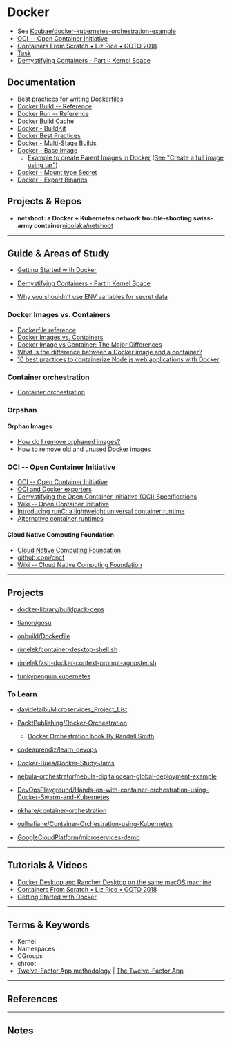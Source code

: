 Docker 
========

* See [Koubae/docker-kubernetes-orchestration-example](https://github.com/Koubae/docker-kubernetes-orchestration-example)
* [OCI -- Open Container Initiative](https://opencontainers.org)
* [Containers From Scratch • Liz Rice • GOTO 2018](https://www.youtube.com/watch?v=8fi7uSYlOdc&t=1s)
* [Task](https://taskfile.dev)
* [Demystifying Containers - Part I: Kernel Space](https://medium.com/@saschagrunert/demystifying-containers-part-i-kernel-space-2c53d6979504)

Documentation
-------------

* [Best practices for writing Dockerfiles](https://docs.docker.com/develop/develop-images/dockerfile_best-practices/)
* [Docker Build -- Reference](https://docs.docker.com/reference/cli/docker/image/build/)
* [Docker Run -- Reference](https://docs.docker.com/reference/cli/docker/container/run/)
* [Docker Build Cache](https://docs.docker.com/build/cache/)
* [Docker - BuildKit](https://docs.docker.com/build/buildkit/)
* [Docker Best Practices](https://docs.docker.com/develop/develop-images/dockerfile_best-practices/)
* [Docker - Multi-Stage Builds](https://docs.docker.com/build/building/multi-stage/)
* [Docker - Base Image](https://docs.docker.com/build/building/base-images/)
    * [Example to create Parent Images in Docker](https://github.com/moby/moby/tree/master/contrib) ([See "Create a full image using tar"](https://docs.docker.com/build/building/base-images/#create-a-full-image-using-tar))
* [Docker - Mount type Secret](https://docs.docker.com/reference/dockerfile/#run---mounttypesecret)
* [Docker - Export Binaries](https://docs.docker.com/build/guide/export/)


Projects & Repos
-------------

* **netshoot: a Docker + Kubernetes network trouble-shooting swiss-army container**[nicolaka/netshoot](https://github.com/nicolaka/netshoot)


-----------------------------------------------------------------------------------------------------

Guide & Areas of Study
-----------------------

* [Getting Started with Docker](https://www.youtube.com/watch?v=gAGEar5HQoU&t=4683s)

* [Demystifying Containers - Part I: Kernel Space](https://medium.com/@saschagrunert/demystifying-containers-part-i-kernel-space-2c53d6979504)
* [Why you shouldn't use ENV variables for secret data](https://blog.diogomonica.com//2017/03/27/why-you-shouldnt-use-env-variables-for-secret-data/)

### Docker Images vs. Containers

* [Dockerfile reference](https://docs.docker.com/reference/dockerfile/)
* [Docker Images vs. Containers](https://dockerlabs.collabnix.com/beginners/components/container-vs-image.html#:~:text=An%20image%20is%20an%20inert,.hub.docker.com.)
* [Docker Image vs Container: The Major Differences](https://phoenixnap.com/kb/docker-image-vs-container)
* [What is the difference between a Docker image and a container?](https://stackoverflow.com/questions/23735149/what-is-the-difference-between-a-docker-image-and-a-container)
* [10 best practices to containerize Node.js web applications with Docker](https://snyk.io/blog/10-best-practices-to-containerize-nodejs-web-applications-with-docker/)

### Container orchestration

* [Container orchestration](https://docs.docker.com/get-started/11_what_next/#container-orchestration)


### Orpshan

#### Orphan Images

* [How do I remove orphaned images?](https://forums.docker.com/t/how-do-i-remove-orphaned-images/1172)
* [How to remove old and unused Docker images](https://stackoverflow.com/questions/32723111/how-to-remove-old-and-unused-docker-images)


### OCI -- Open Container Initiative

* [OCI -- Open Container Initiative](https://opencontainers.org)
* [OCI and Docker exporters](https://docs.docker.com/build/exporters/oci-docker/)
* [Demystifying the Open Container Initiative (OCI) Specifications](https://www.docker.com/blog/demystifying-open-container-initiative-oci-specifications/)
* [Wiki -- Open Container Initiative](https://en.wikipedia.org/wiki/Open_Container_Initiative)
* [Introducing runC: a lightweight universal container runtime](https://www.docker.com/blog/runc/)
* [Alternative container runtimes](https://docs.docker.com/engine/alternative-runtimes/)

#### Cloud Native Computing Foundation


* [Cloud Native Computing Foundation](https://www.cncf.io)
* [github.com/cncf](https://github.com/cncf)
* [Wiki -- Cloud Native Computing Foundation](https://en.wikipedia.org/wiki/Cloud_Native_Computing_Foundation)


-----------------------------------------------------------------------------------------------------

Projects
----------------

* [docker-library/buildpack-deps](https://github.com/docker-library/buildpack-deps)
* [tianon/gosu](https://github.com/tianon/gosu)
* [onbuild/Dockerfile](https://github.com/docker-library/ruby/blob/c43fef8a60cea31eb9e7d960a076d633cb62ba8d/2.4/jessie/onbuild/Dockerfile)

* [rimelek/container-desktop-shell.sh](https://gist.github.com/rimelek/f10d9e301f7686cd82938c5128ea7595)
* [rimelek/zsh-docker-context-prompt-agnoster.sh](https://gist.github.com/rimelek/823c4fb3651cfcb88fbdc0e497c6ae84)
* [funkypenguin kubernetes](https://geek-cookbook.funkypenguin.co.nz/kubernetes/)

### To Learn

* [davidetaibi/Microservices_Project_List](https://github.com/davidetaibi/Microservices_Project_List)
* [PacktPublishing/Docker-Orchestration](https://github.com/PacktPublishing/Docker-Orchestration)
    * [Docker Orchestration book By Randall Smith](https://www.packtpub.com/product/docker-orchestration/9781787122123)

* [codeaprendiz/learn_devops](https://github.com/codeaprendiz/learn_devops)
* [Docker-Buea/Docker-Study-Jams](https://github.com/Docker-Buea/Docker-Study-Jams)
* [nebula-orchestrator/nebula-digitalocean-global-deployment-example](https://github.com/nebula-orchestrator/nebula-digitalocean-global-deployment-example)
* [DevOpsPlayground/Hands-on-with-container-orchestration-using-Docker-Swarm-and-Kubernetes](https://github.com/DevOpsPlayground/Hands-on-with-container-orchestration-using-Docker-Swarm-and-Kubernetes)
* [nkhare/container-orchestration](https://github.com/nkhare/container-orchestration)
* [oulhafiane/Container-Orchestration-using-Kubernetes](https://github.com/oulhafiane/Container-Orchestration-using-Kubernetes)
* [GoogleCloudPlatform/microservices-demo](https://github.com/GoogleCloudPlatform/microservices-demo)


-----------------------------------------------------------------------------------------------------

Tutorials & Videos
----------------

* [Docker Desktop and Rancher Desktop on the same macOS machine](https://www.youtube.com/watch?app=desktop&v=jaj5OCFQHxU)
* [Containers From Scratch • Liz Rice • GOTO 2018](https://www.youtube.com/watch?v=8fi7uSYlOdc&t=1s)
* [Getting Started with Docker](https://www.youtube.com/watch?v=gAGEar5HQoU)

-----------------------------------------------------------------------------------------------------

Terms & Keywords
----------------

* Kernel
* Namespaces
* CGroups
* chroot
* [Twelve-Factor App methodology](https://en.wikipedia.org/wiki/Twelve-Factor_App_methodology) | [The Twelve-Factor App](https://12factor.net)

-----------------------------------------------------------------------------------------------------

References
----------



-----------------------------------------------------------------------------------------------------

Notes
-----